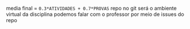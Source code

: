 media final = ```0.3*ATIVIDADES + 0.7*PROVAS``` 
repo no git será o ambiente virtual da disciplina
podemos falar com o professor por meio de issues do repo